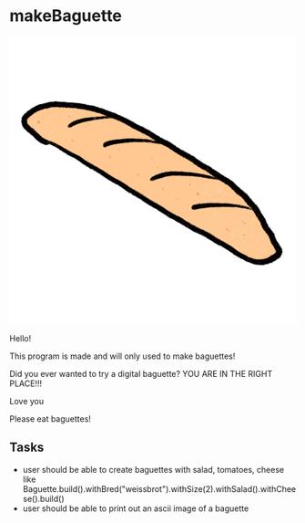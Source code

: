 # makeBaguette

![Baguette](https://github.com/walrussi/makeBaguette/blob/main/LOGO.png?raw=true)


Hello!

This program is made and will only used to make baguettes!

Did you ever wanted to try a digital baguette? YOU ARE IN THE RIGHT PLACE!!!

Love you

Please eat baguettes!


## Tasks
- user should be able to create baguettes with salad, tomatoes, cheese like Baguette.build().withBred("weissbrot").withSize(2).withSalad().withCheese().build()
- user should be able to print out an ascii image of a baguette
